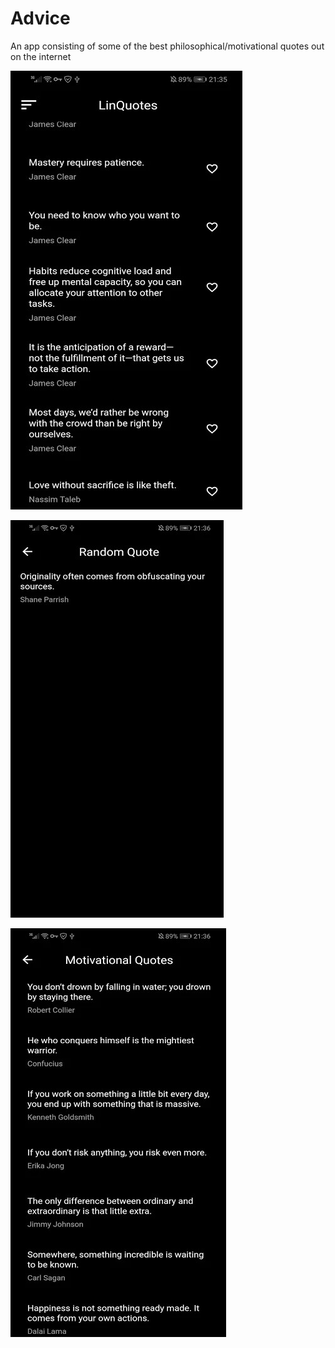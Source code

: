 # Advice

An app consisting of some of the best philosophical/motivational quotes out on the internet



![screenshot1](screenshots/linquotes1.jpg)


![screenshot2](screenshots/linquotes2.jpg)


![screenshot3](screenshots/linquotes3.jpg)

